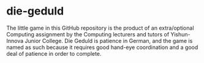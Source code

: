 # die-geduld
The little game in this GitHub repository is the product of an extra/optional Computing assignment by the Computing lecturers and tutors of Yishun-Innova Junior College. Die Geduld is patience in German, and the game is named as such because it requires good hand-eye coordination and a good deal of patience in order to complete.
